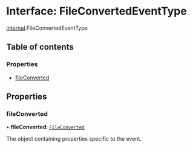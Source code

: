 # Interface: FileConvertedEventType

[internal](../modules/internal.md).FileConvertedEventType

## Table of contents

### Properties

- [fileConverted](internal.FileConvertedEventType.md#fileconverted)

## Properties

### fileConverted

• **fileConverted**: [`FileConverted`](internal.FileConverted.md)

The object containing properties specific to the event.
